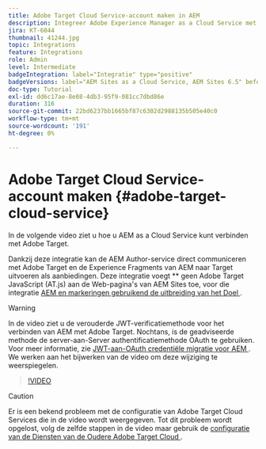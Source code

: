 ```yaml
---
title: Adobe Target Cloud Service-account maken in AEM
description: Integreer Adobe Experience Manager as a Cloud Service met Adobe Target met Cloud Service en Adobe IMS-verificatie.
jira: KT-6044
thumbnail: 41244.jpg
topic: Integrations
feature: Integrations
role: Admin
level: Intermediate
badgeIntegration: label="Integratie" type="positive"
badgeVersions: label="AEM Sites as a Cloud Service, AEM Sites 6.5" before-title="false"
doc-type: Tutorial
exl-id: dd6c17ae-8e08-4db3-95f9-081cc7dbd86e
duration: 316
source-git-commit: 22bd6237bb1665bf87c6302d2988135b505e40c0
workflow-type: tm+mt
source-wordcount: '191'
ht-degree: 0%

---
```


# Adobe Target Cloud Service-account maken {#adobe-target-cloud-service}

In de volgende video ziet u hoe u AEM as a Cloud Service kunt verbinden met Adobe Target.

Dankzij deze integratie kan de AEM Author-service direct communiceren met Adobe Target en de Experience Fragments van AEM naar Target uitvoeren als aanbiedingen.  Deze integratie voegt ** geen Adobe Target JavaScript (AT.js) aan de Web-pagina&#39;s van AEM Sites toe, voor die integratie [ AEM en markeringen gebruikend de uitbreiding van het Doel ](../experience-platform/data-collection/tags/connect-aem-tag-property-using-ims.md).

>[!WARNING]
>
>In de video ziet u de verouderde JWT-verificatiemethode voor het verbinden van AEM met Adobe Target. Nochtans, is de geadviseerde methode de server-aan-Server authentificatiemethode OAuth te gebruiken. Voor meer informatie, zie [ JWT-aan-OAuth credentiële migratie voor AEM ](https://experienceleague.adobe.com/en/docs/experience-manager-learn/foundation/authentication/jwt-to-oauth-migration.html). We werken aan het bijwerken van de video om deze wijziging te weerspiegelen.


>[!VIDEO](https://video.tv.adobe.com/v/41244?quality=12&learn=on)

>[!CAUTION]
>
>Er is een bekend probleem met de configuratie van Adobe Target Cloud Services die in de video wordt weergegeven. Tot dit probleem wordt opgelost, volg de zelfde stappen in de video maar gebruik de [ configuratie van de Diensten van de Oudere Adobe Target Cloud ](https://experienceleague.adobe.com/docs/experience-manager-learn/aem-target-tutorial/aem-target-implementation/using-aem-cloud-services.html?lang=nl-NL).
